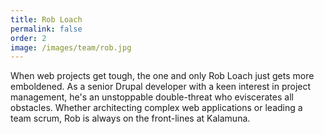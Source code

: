 ```yaml
---
title: Rob Loach
permalink: false
order: 2
image: /images/team/rob.jpg
---
```


When web projects get tough, the one and only Rob Loach just gets more emboldened. As a senior Drupal developer with a keen interest in project management, he's an unstoppable double-threat who eviscerates all obstacles. Whether architecting complex web applications or leading a team scrum, Rob is always on the front-lines at Kalamuna.
